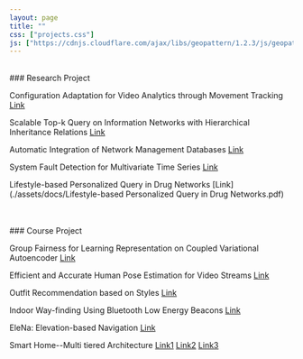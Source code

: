 ```yaml
---
layout: page
title: ""
css: ["projects.css"]
js: ["https://cdnjs.cloudflare.com/ajax/libs/geopattern/1.2.3/js/geopattern.min.js", "projects.js"]
---
```


<br />
### Research Project

Configuration Adaptation for Video Analytics through Movement Tracking [Link](./assets/docs/GLOBECOM_Video_Analytics.pdf)

Scalable Top-k Query on Information Networks with Hierarchical Inheritance Relations [Link](./assets/docs/Graph_query_paper.pdf)

Automatic Integration of Network Management Databases [Link](./assets/docs/NEMA.pdf)

System Fault Detection for Multivariate Time Series [Link](./assets/docs/Bentley_intern_System_fault_detection_for_multivariate_time_series.pdf)

Lifestyle-based Personalized Query in Drug Networks [Link](./assets/docs/Lifestyle-based Personalized Query in Drug Networks.pdf)

<br />
<br />
### Course Project

Group Fairness for Learning Representation on Coupled Variational Autoencoder [Link](./assets/docs/COMPSCI689_project_FubaoWu.pdf)

Efficient and Accurate Human Pose Estimation for Video Streams [Link](./assets/docs/CS670_project_report_FubaoWu.pdf)

Outfit Recommendation based on Styles [Link](./assets/docs/final_version_Outfit_recommendation.pdf)

Indoor Way-finding Using Bluetooth Low Energy Beacons [Link](./assets/docs/indoorNavigation.pdf)

EleNa: Elevation-based Navigation [Link](./assets/docs/Final-report-EleNa-Elevation-based-Navigation.pdf)

Smart Home--Multi tiered Architecture [Link1](./assets/docs/OSProject_phase1.pdf) [Link2](./assets/docs/OSProject_phase2.pdf) [Link3](./assets/docs/OSProject_phase3.pdf)

